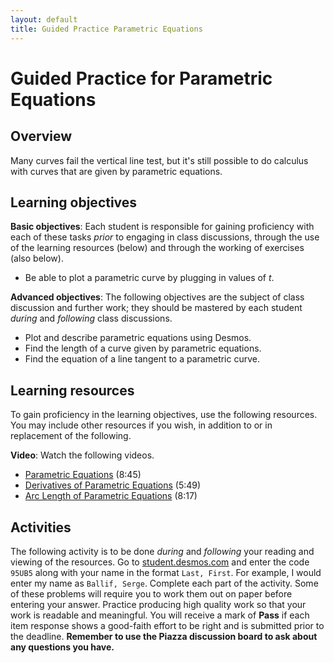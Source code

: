 ```yaml
---
layout: default
title: Guided Practice Parametric Equations
---
```


# Guided Practice for Parametric Equations

## Overview

Many curves fail the vertical line test, but it's still possible to do calculus with curves that are given by parametric equations.

## Learning objectives

__Basic objectives__: Each student is responsible for gaining proficiency with each of these tasks _prior_ to engaging in class discussions, through the use of the learning resources (below) and through the working of exercises (also below).

- Be able to plot a parametric curve by plugging in values of $t$.

__Advanced objectives__: The following objectives are the subject of class discussion and further work; they should be mastered by each student _during_ and _following_ class discussions.

- Plot and describe parametric equations using Desmos.
- Find the length of a curve given by parametric equations.
- Find the equation of a line tangent to a parametric curve.

## Learning resources

To gain proficiency in the learning objectives, use the following resources. You may include other resources if you wish, in addition to or in replacement of the following.

__Video__: Watch the following videos.

- [Parametric Equations](https://www.youtube.com/watch?v=tsnHL1Lb5MU) (8:45)
- [Derivatives of Parametric Equations](https://youtu.be/k5QnaGVk1JI) (5:49)
- [Arc Length of Parametric Equations](https://youtu.be/5fP443JvTUg) (8:17)


## Activities

The following activity is to be done _during_ and _following_ your reading and viewing of the resources. Go to [student.desmos.com](https://student.desmos.com/?prepopulateCode=T88X5S) and enter the code `95UB5` along with your name in the format `Last, First`. For example, I would enter my name as `Ballif, Serge`. Complete each part of the activity. Some of these problems will require you to work them out on paper before entering your answer. Practice producing high quality work so that your work is readable and meaningful. You will receive a mark of __Pass__ if each item response shows a good-faith effort to be right and is submitted prior to the deadline. __Remember to use the Piazza discussion board to ask about any questions you have.__
